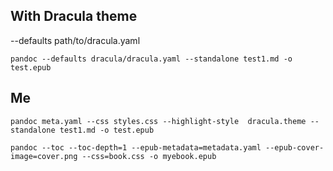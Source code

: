 

## With Dracula theme

--defaults path/to/dracula.yaml
```
pandoc --defaults dracula/dracula.yaml --standalone test1.md -o test.epub
```

## Me

```
pandoc meta.yaml --css styles.css --highlight-style  dracula.theme --standalone test1.md -o test.epub
```



```
pandoc --toc --toc-depth=1 --epub-metadata=metadata.yaml --epub-cover-image=cover.png --css=book.css -o myebook.epub
```